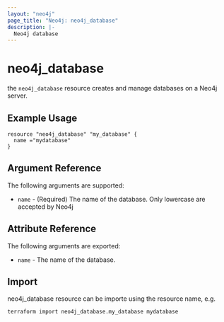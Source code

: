 ```yaml
---
layout: "neo4j"
page_title: "Neo4j: neo4j_database"
description: |-
  Neo4j database
---
```


# neo4j_database

the `neo4j_database` resource creates and manage databases on a Neo4j server.

## Example Usage

```hcl
resource "neo4j_database" "my_database" {
  name ="mydatabase"
}
```

## Argument Reference

The following arguments are supported:

* `name` - (Required) The name of the database. Only lowercase are accepted by Neo4j

## Attribute Reference

The following arguments are exported:

* `name` - The name of the database.

## Import

neo4j_database resource can be importe using the resource name, e.g.

```bash
terraform import neo4j_database.my_database mydatabase
```
